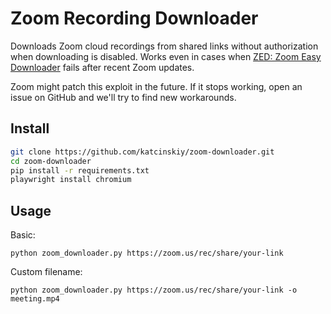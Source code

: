 # Zoom Recording Downloader

Downloads Zoom cloud recordings from shared links without authorization when downloading is disabled. 
Works even in cases when [ZED: Zoom Easy Downloader](https://chromewebstore.google.com/detail/zed-zoom-easy-downloader/pdadlkbckhinonakkfkdaadceojbekep) fails after recent Zoom updates.


Zoom might patch this exploit in the future. If it stops working, open an issue on GitHub and we'll try to find new workarounds.

## Install

```bash
git clone https://github.com/katcinskiy/zoom-downloader.git
cd zoom-downloader
pip install -r requirements.txt
playwright install chromium
```

## Usage

Basic:
```
python zoom_downloader.py https://zoom.us/rec/share/your-link
```

Custom filename:
```
python zoom_downloader.py https://zoom.us/rec/share/your-link -o meeting.mp4
```